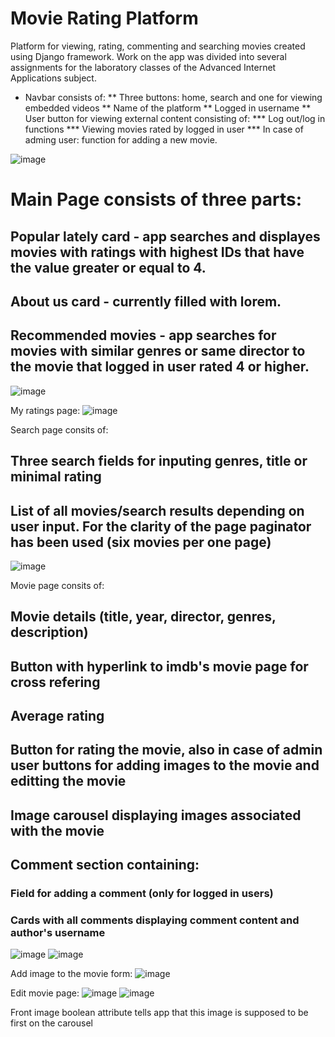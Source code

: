 # Movie Rating Platform
 Platform for viewing, rating, commenting and searching movies created using Django framework. Work on the app was divided into several assignments for the laboratory classes of the Advanced Internet Applications subject.
 
 * Navbar consists of:
 ** Three buttons: home, search and one for viewing embedded videos
 ** Name of the platform
 ** Logged in username
 ** User button for viewing external content consisting of:
 *** Log out/log in functions
 *** Viewing movies rated by logged in user
 *** In case of adming user: function for adding a new movie.

 ![image](https://github.com/Kopczuch/Movie-Rating-Platform/assets/55816369/add820a0-df61-4431-8a97-42eb8995e89b)
 
 # Main Page consists of three parts:
 ## Popular lately card - app searches and displayes movies with ratings with highest IDs that have the value greater or equal to 4.
 ## About us card - currently filled with lorem.
 ## Recommended movies - app searches for movies with similar genres or same director to the movie that logged in user rated 4 or higher.

 ![image](https://github.com/Kopczuch/Movie-Rating-Platform/assets/55816369/ce7f7d1e-48b1-4968-b5ca-f7469a28919e)
 
 My ratings page:
 ![image](https://github.com/Kopczuch/Movie-Rating-Platform/assets/55816369/c9e93275-90b5-4517-85ea-1a12f67bc80c)


 Search page consits of:
 ## Three search fields for inputing genres, title or minimal rating
 ## List of all movies/search results depending on user input. For the clarity of the page paginator has been used (six movies per one page)

 ![image](https://github.com/Kopczuch/Movie-Rating-Platform/assets/55816369/1a950a36-c5f5-4dbc-8969-7415ca9303a4)

 Movie page consits of:
 ## Movie details (title, year, director, genres, description)
 ## Button with hyperlink to imdb's movie page for cross refering
 ## Average rating
 ## Button for rating the movie, also in case of admin user buttons for adding images to the movie and editting the movie
 ## Image carousel displaying images associated with the movie
 ## Comment section containing:
 ### Field for adding a comment (only for logged in users)
 ### Cards with all comments displaying comment content and author's username
 
 ![image](https://github.com/Kopczuch/Movie-Rating-Platform/assets/55816369/592bfe08-8d9a-4df6-bbe8-f8fda17e7b91)
 ![image](https://github.com/Kopczuch/Movie-Rating-Platform/assets/55816369/c59d1df8-416f-463c-8bc9-e988336a25bd)

 Add image to the movie form:
 ![image](https://github.com/Kopczuch/Movie-Rating-Platform/assets/55816369/d412557e-55f1-46a9-9f42-ada4340310cf)

 Edit movie page:
 ![image](https://github.com/Kopczuch/Movie-Rating-Platform/assets/55816369/5b7e12b0-0b0b-4242-bf02-a75e32b90578)
 ![image](https://github.com/Kopczuch/Movie-Rating-Platform/assets/55816369/e12f3496-319c-4234-aae3-988eafb3855a)

 Front image boolean attribute tells app that this image is supposed to be first on the carousel
 
 

